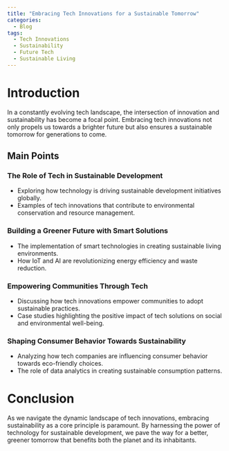 ```yaml
---
title: "Embracing Tech Innovations for a Sustainable Tomorrow"
categories:
  - Blog
tags:
  - Tech Innovations
  - Sustainability
  - Future Tech
  - Sustainable Living
---
```


# Introduction
In a constantly evolving tech landscape, the intersection of innovation and sustainability has become a focal point. Embracing tech innovations not only propels us towards a brighter future but also ensures a sustainable tomorrow for generations to come.

## Main Points
### The Role of Tech in Sustainable Development
- Exploring how technology is driving sustainable development initiatives globally.
- Examples of tech innovations that contribute to environmental conservation and resource management.

### Building a Greener Future with Smart Solutions
- The implementation of smart technologies in creating sustainable living environments.
- How IoT and AI are revolutionizing energy efficiency and waste reduction.

### Empowering Communities Through Tech
- Discussing how tech innovations empower communities to adopt sustainable practices.
- Case studies highlighting the positive impact of tech solutions on social and environmental well-being.

### Shaping Consumer Behavior Towards Sustainability
- Analyzing how tech companies are influencing consumer behavior towards eco-friendly choices.
- The role of data analytics in creating sustainable consumption patterns.

# Conclusion
As we navigate the dynamic landscape of tech innovations, embracing sustainability as a core principle is paramount. By harnessing the power of technology for sustainable development, we pave the way for a better, greener tomorrow that benefits both the planet and its inhabitants.